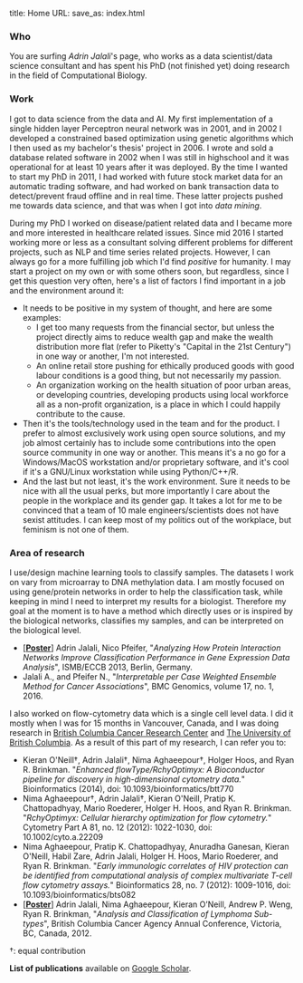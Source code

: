 title: Home
URL:
save_as: index.html

### Who
You are surfing _Adrin Jalali_'s page, who works as a data scientist/data
science consultant and has spent his PhD (not finished yet) doing research in
the field of Computational Biology.

### Work
I got to data science from the data and AI. My first implementation of a single
hidden layer Perceptron neural network was in 2001, and in 2002 I developed a
constrained based optimization using genetic algorithms which I then used as my
bachelor's thesis' project in 2006. I wrote and sold a database related software
in 2002 when I was still in highschool and it was operational for at least 10
years after it was deployed. By the time I wanted to start my PhD in 2011, I had
worked with future stock market data for an automatic trading software, and had
worked on bank transaction data to detect/prevent fraud offline and in real
time. These latter projects pushed me towards data science, and that was when I
got into _data mining_.

During my PhD I worked on disease/patient related data and I became more and
more interested in healthcare related issues. Since mid 2016 I started working
more or less as a consultant solving different problems for different projects,
such as NLP and time series related projects. However, I can always go for a
more fulfilling job which I'd find _positive_ for humanity. I may start a
project on my own or with some others soon, but regardless, since I get this
question very often, here's a list of factors I find important in a job and the
environment around it:

* It needs to be positive in my system of thought, and here are some examples:
    * I get too many requests from the financial sector, but unless the project
      directly aims to reduce wealth gap and make the wealth distribution more
      flat (refer to Piketty's "Capital in the 21st Century") in one way or
      another, I'm not interested.
    * An online retail store pushing for ethically produced goods with good
      labour conditions is a good thing, but not necessarily my passion.
    * An organization working on the health situation of poor urban areas, or
      developing countries, developing products using local workforce all as a
      non-profit organization, is a place in which I could happily contribute to
      the cause.
* Then it's the tools/technology used in the team and for the product. I prefer
  to almost exclusively work using open source solutions, and my job almost
  certainly has to include some contributions into the open source community in
  one way or another. This means it's a no go for a Windows/MacOS workstation
  and/or proprietary software, and it's cool if it's a GNU/Linux workstation
  while using Python/C++/R.
* And the last but not least, it's the work environment. Sure it needs to be
  nice with all the usual perks, but more importantly I care about the people in
  the workplace and its gender gap. It takes a lot for me to be convinced that a
  team of 10 male engineers/scientists does not have sexist attitudes. I can
  keep most of my politics out of the workplace, but feminism is not one of
  them.

### Area of research
I use/design machine learning tools to classify samples. The datasets I work on
vary from microarray to DNA methylation data. I am mostly focused on using
gene/protein networks in order to help the classification task, while keeping in
mind I need to interpret my results for a biologist. Therefore my goal at the
moment is to have a method which directly uses or is inspired by the biological
networks, classifies my samples, and can be interpreted on the biological level.

+ \[[__Poster__](files/svm_nick_poster.pdf)\] Adrin Jalali, Nico Pfeifer,
  "_Analyzing How Protein Interaction Networks Improve Classification
  Performance in Gene Expression Data Analysis_", ISMB/ECCB 2013, Berlin,
  Germany.
+ Jalali A., and Pfeifer N., "_Interpretable per Case Weighted Ensemble Method
  for Cancer Associations_", BMC Genomics, volume 17, no. 1, 2016.


I also worked on flow-cytometry data which is a single cell level data. I did it
mostly when I was for 15 months in Vancouver, Canada, and I was doing research
in [British Columbia Cancer Research Center](http://www.bccrc.ca/) and
[The University of British Columbia](http://www.ubc.ca/). As a result of this
part of my research, I can refer you to:

+ Kieran O'Neill†, Adrin Jalali†, Nima Aghaeepour†, Holger Hoos,
  and Ryan R. Brinkman. "_Enhanced flowType/RchyOptimyx: A Bioconductor pipeline
  for discovery in high-dimensional cytometry data._" Bioinformatics (2014),
  doi: 10.1093/bioinformatics/btt770
+ Nima Aghaeepour†, Adrin Jalali†, Kieran O'Neill, Pratip K. Chattopadhyay,
  Mario Roederer, Holger H. Hoos, and Ryan R. Brinkman. "_RchyOptimyx: Cellular
  hierarchy optimization for flow cytometry._" Cytometry Part A 81, no. 12
  (2012): 1022-1030, doi: 10.1002/cyto.a.22209
+ Nima Aghaeepour, Pratip K. Chattopadhyay, Anuradha Ganesan, Kieran O'Neill,
  Habil Zare, Adrin Jalali, Holger H. Hoos, Mario Roederer, and Ryan R.
  Brinkman. "_Early immunologic correlates of HIV protection can be identified
  from computational analysis of complex multivariate T-cell flow cytometry
  assays._" Bioinformatics 28, no. 7 (2012): 1009-1016,
  doi: 10.1093/bioinformatics/bts082
+ \[[__Poster__](files/lymphoma_poster.pdf)\] Adrin Jalali, Nima Aghaeepour,
  Kieran O’Neill, Andrew P. Weng, Ryan R. Brinkman, "_Analysis and
  Classification of Lymphoma Sub-types_", British Columbia Cancer Agency Annual
  Conference, Victoria, BC, Canada, 2012.

†: equal contribution

__List of publications__ available on
[Google Scholar](http://scholar.google.de/citations?user=DnueQgoAAAAJ&hl=en).

